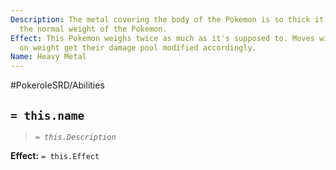 ```yaml
---
Description: The metal covering the body of the Pokemon is so thick it easily doubles
  the normal weight of the Pokemon.
Effect: This Pokemon weighs twice as much as it's supposed to. Moves with damage based
  on weight get their damage pool modified accordingly.
Name: Heavy Metal
---
```


#PokeroleSRD/Abilities

## `= this.name`

> *`= this.Description`*

**Effect:** `= this.Effect`